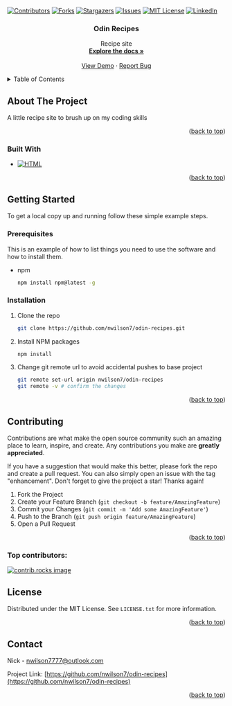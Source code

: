 <a id="readme-top"></a>

[![Contributors][contributors-shield]][contributors-url]
[![Forks][forks-shield]][forks-url]
[![Stargazers][stars-shield]][stars-url]
[![Issues][issues-shield]][issues-url]
[![MIT License][license-shield]][license-url]
[![LinkedIn][linkedin-shield]][linkedin-url]

<h3 align="center">Odin Recipes</h3>

  <p align="center">
    Recipe site
    <br />
    <a href="https://github.com/nwilson7/odin-recipes"><strong>Explore the docs »</strong></a>
    <br />
    <br />
    <a href="https://github.com/nwilson7/odin-recipes">View Demo</a>
    ·
    <a href="https://github.com/nwilson7/odin-recipes/issues/new?labels=bug&template=bug-report---.md">Report Bug</a>
</div>

<!-- TABLE OF CONTENTS -->
<details>
  <summary>Table of Contents</summary>
  <ol>
    <li>
      <a href="#about-the-project">About The Project</a>
      <ul>
        <li><a href="#built-with">Built With</a></li>
      </ul>
    </li>
    <li>
      <a href="#getting-started">Getting Started</a>
      <ul>
        <li><a href="#prerequisites">Prerequisites</a></li>
        <li><a href="#installation">Installation</a></li>
      </ul>
    </li>
    <li><a href="#contributing">Contributing</a></li>
    <li><a href="#license">License</a></li>
    <li><a href="#contact">Contact</a></li>
  </ol>
</details>

<!-- ABOUT THE PROJECT -->

## About The Project

A little recipe site to brush up on my coding skills

<p align="right">(<a href="#readme-top">back to top</a>)</p>

### Built With

- [![HTML][HTML]][HTML-url]
<!-- - [![CSS][CSS]][CSS-url]
- [![Javascript][Javascript]][Javascript-url]
- [![React][React.js]][React-url] -->

<p align="right">(<a href="#readme-top">back to top</a>)</p>

<!-- GETTING STARTED -->

## Getting Started

To get a local copy up and running follow these simple example steps.

### Prerequisites

This is an example of how to list things you need to use the software and how to install them.

- npm
  ```sh
  npm install npm@latest -g
  ```

### Installation

1. Clone the repo
   ```sh
   git clone https://github.com/nwilson7/odin-recipes.git
   ```
2. Install NPM packages
   ```sh
   npm install
   ```
3. Change git remote url to avoid accidental pushes to base project
   ```sh
   git remote set-url origin nwilson7/odin-recipes
   git remote -v # confirm the changes
   ```

<p align="right">(<a href="#readme-top">back to top</a>)</p>

<!-- CONTRIBUTING -->

## Contributing

Contributions are what make the open source community such an amazing place to learn, inspire, and create. Any contributions you make are **greatly appreciated**.

If you have a suggestion that would make this better, please fork the repo and create a pull request. You can also simply open an issue with the tag "enhancement".
Don't forget to give the project a star! Thanks again!

1. Fork the Project
2. Create your Feature Branch (`git checkout -b feature/AmazingFeature`)
3. Commit your Changes (`git commit -m 'Add some AmazingFeature'`)
4. Push to the Branch (`git push origin feature/AmazingFeature`)
5. Open a Pull Request

<p align="right">(<a href="#readme-top">back to top</a>)</p>

### Top contributors:

<a href="https://github.com/nwilson7/odin-recipes/graphs/contributors">
  <img src="https://contrib.rocks/image?repo=nwilson7/odin-recipes" alt="contrib.rocks image" />
</a>

<!-- LICENSE -->

## License

Distributed under the MIT License. See `LICENSE.txt` for more information.

<p align="right">(<a href="#readme-top">back to top</a>)</p>

<!-- CONTACT -->

## Contact

Nick - nwilson7777@outlook.com

Project Link: [https://github.com/nwilson7/odin-recipes](https://github.com/nwilson7/odin-recipes)

<p align="right">(<a href="#readme-top">back to top</a>)</p>

<!-- MARKDOWN LINKS & IMAGES -->
<!-- https://www.markdownguide.org/basic-syntax/#reference-style-links -->

[contributors-shield]: https://img.shields.io/github/contributors/nwilson7/odin-recipes.svg?style=for-the-badge
[contributors-url]: https://github.com/nwilson7/odin-recipes/graphs/contributors
[forks-shield]: https://img.shields.io/github/forks/nwilson7/odin-recipes.svg?style=for-the-badge
[forks-url]: https://github.com/nwilson7/odin-recipes/network/members
[stars-shield]: https://img.shields.io/github/stars/nwilson7/odin-recipes.svg?style=for-the-badge
[stars-url]: https://github.com/nwilson7/odin-recipes/stargazers
[issues-shield]: https://img.shields.io/github/issues/nwilson7/odin-recipes.svg?style=for-the-badge
[issues-url]: https://github.com/nwilson7/odin-recipes/issues
[license-shield]: https://img.shields.io/github/license/nwilson7/odin-recipes.svg?style=for-the-badge
[license-url]: https://github.com/nwilson7/odin-recipes/blob/master/LICENSE.txt
[linkedin-shield]: https://img.shields.io/badge/-LinkedIn-black.svg?style=for-the-badge&logo=linkedin&colorB=555
[linkedin-url]: https://linkedin.com/in/
[product-screenshot]: images/screenshot.png
[React.js]: https://img.shields.io/badge/React-20232A?style=for-the-badge&logo=react&logoColor=61DAFB
[React-url]: https://reactjs.org/
[Javascript]: https://shields.io/badge/JavaScript-F7DF1E?logo=JavaScript&logoColor=000&style=flat-square
[Javascript-url]: https://developer.mozilla.org/en-US/docs/Web/JavaScript
[HTML]: https://img.shields.io/badge/HTML5-E34F26?style=for-the-badge&logo=html5&logoColor=white
[HTML-url]: https://developer.mozilla.org/en-US/docs/Web/HTML
[CSS]: https://img.shields.io/badge/CSS3-1572B6?style=for-the-badge&logo=css3&logoColor=white
[CSS-url]: https://developer.mozilla.org/en-US/docs/Web/CSS
